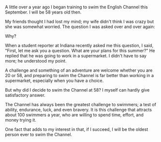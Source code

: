 A little over a year ago I began training to swim the English Channel this September. I will be 58 years old then.

My friends thought I had lost my mind; my wife didn't think I was crazy but she was somewhat worried. The question I was asked over and over again:

Why?

When a student reporter at Indiana recently asked me this question, I said, "First, let me ask you a question. What are your plans for this summer?" He replied that he was going to work in a supermarket. I didn't have to say more; he understood my point.

A challenge and something of an adventure are welcome whether you are 20 or 58, and preparing to swim the Channel is far better than working in a supermarket, especially when you have a choice.

But why did I decide to swim the Channel at 58? I myself can hardly give satisfactory answer.

The Channel has always been the greatest challenge to swimmers; a test of ability, endurance, luck, and even bravery. It is this challenge that attracts about 100 swimmers a year, who are willing to spend time, effort, and money trying it.

One fact that adds to my interest in that, if I succeed, I will be the oldest person ever to swim the Channel.

